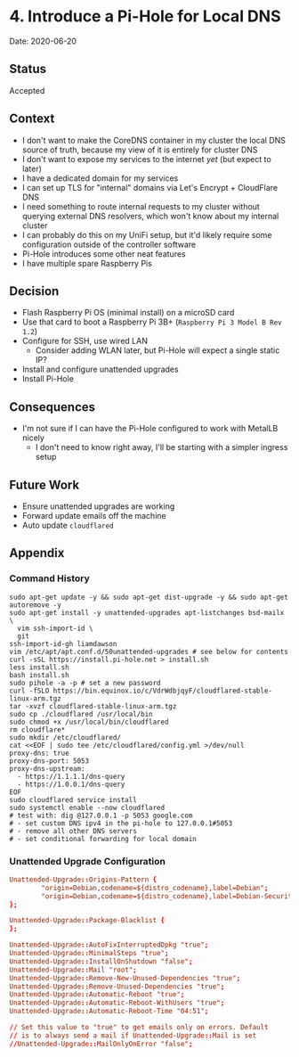 # 4. Introduce a Pi-Hole for Local DNS

Date: 2020-06-20

## Status

Accepted

## Context

- I don't want to make the CoreDNS container in my cluster the local DNS source of truth, because my view of it is entirely for cluster DNS
- I don't want to expose my services to the internet _yet_ (but expect to later)
- I have a dedicated domain for my services
- I can set up TLS for "internal" domains via Let's Encrypt + CloudFlare DNS
- I need something to route internal requests to my cluster without querying external DNS resolvers, which won't know about my internal cluster
- I can probably do this on my UniFi setup, but it'd likely require some configuration outside of the controller software
- Pi-Hole introduces some other neat features
- I have multiple spare Raspberry Pis

## Decision

- Flash Raspberry Pi OS (minimal install) on a microSD card
- Use that card to boot a Raspberry Pi 3B+ (`Raspberry Pi 3 Model B Rev 1.2`)
- Configure for SSH, use wired LAN
  - Consider adding WLAN later, but Pi-Hole will expect a single static IP?
- Install and configure unattended upgrades
- Install Pi-Hole

## Consequences

- I'm not sure if I can have the Pi-Hole configured to work with MetalLB nicely
  - I don't need to know right away, I'll be starting with a simpler ingress setup

## Future Work

- Ensure unattended upgrades are working
- Forward update emails off the machine
- Auto update `cloudflared`

## Appendix

### Command History

```shell
sudo apt-get update -y && sudo apt-get dist-upgrade -y && sudo apt-get autoremove -y
sudo apt-get install -y unattended-upgrades apt-listchanges bsd-mailx \
  vim ssh-import-id \
  git
ssh-import-id-gh liamdawson
vim /etc/apt/apt.conf.d/50unattended-upgrades # see below for contents
curl -sSL https://install.pi-hole.net > install.sh
less install.sh
bash install.sh
sudo pihole -a -p # set a new password
curl -fSLO https://bin.equinox.io/c/VdrWdbjqyF/cloudflared-stable-linux-arm.tgz
tar -xvzf cloudflared-stable-linux-arm.tgz
sudo cp ./cloudflared /usr/local/bin
sudo chmod +x /usr/local/bin/cloudflared
rm cloudflare*
sudo mkdir /etc/cloudflared/
cat <<EOF | sudo tee /etc/cloudflared/config.yml >/dev/null
proxy-dns: true
proxy-dns-port: 5053
proxy-dns-upstream:
  - https://1.1.1.1/dns-query
  - https://1.0.0.1/dns-query
EOF
sudo cloudflared service install
sudo systemctl enable --now cloudflared
# test with: dig @127.0.0.1 -p 5053 google.com
# - set custom DNS ipv4 in the pi-hole to 127.0.0.1#5053
# - remove all other DNS servers
# - set conditional forwarding for local domain
```

### Unattended Upgrade Configuration

```conf
Unattended-Upgrade::Origins-Pattern {
        "origin=Debian,codename=${distro_codename},label=Debian";
        "origin=Debian,codename=${distro_codename},label=Debian-Security";
};

Unattended-Upgrade::Package-Blacklist {
};

Unattended-Upgrade::AutoFixInterruptedDpkg "true";
Unattended-Upgrade::MinimalSteps "true";
Unattended-Upgrade::InstallOnShutdown "false";
Unattended-Upgrade::Mail "root";
Unattended-Upgrade::Remove-New-Unused-Dependencies "true";
Unattended-Upgrade::Remove-Unused-Dependencies "true";
Unattended-Upgrade::Automatic-Reboot "true";
Unattended-Upgrade::Automatic-Reboot-WithUsers "true";
Unattended-Upgrade::Automatic-Reboot-Time "04:51";

// Set this value to "true" to get emails only on errors. Default
// is to always send a mail if Unattended-Upgrade::Mail is set
//Unattended-Upgrade::MailOnlyOnError "false";
```
